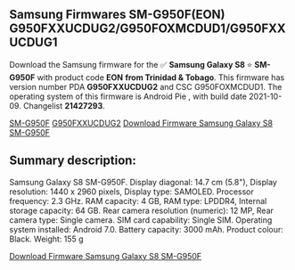 <h2>Samsung Firmwares SM-G950F(EON) G950FXXUCDUG2/G950FOXMCDUD1/G950FXXUCDUG1</h2>
Download the Samsung firmware for the ✅ <strong>Samsung Galaxy S8 </strong> ⭐ <strong>SM-G950F</strong> with product code <strong>EON</strong> <strong> from Trinidad & Tobago</strong>. This firmware has version number PDA <strong>G950FXXUCDUG2</strong> and CSC G950FOXMCDUD1. The operating system of this firmware is Android Pie , with build date 2021-10-09. Changelist <strong>21427293</strong>.


[SM-G950F](https://samfirm.shop/samsung/model/SM-G950F)
[G950FXXUCDUG2](https://samfirm.shop/samsung/pda/G950FXXUCDUG2)
[Download Firmware Samsung Galaxy S8 SM-G950F](https://samfirm.shop/samsung/firmware/463799)
<h2>Summary description:</h2>
<p>Samsung Galaxy S8 SM-G950F. Display diagonal: 14.7 cm (5.8"), Display resolution: 1440 x 2960 pixels, Display type: SAMOLED. Processor frequency: 2.3 GHz. RAM capacity: 4 GB, RAM type: LPDDR4, Internal storage capacity: 64 GB. Rear camera resolution (numeric): 12 MP, Rear camera type: Single camera. SIM card capability: Single SIM. Operating system installed: Android 7.0. Battery capacity: 3000 mAh. Product colour: Black. Weight: 155 g</p>


[Download Firmware Samsung Galaxy S8 SM-G950F](https://samfirm.shop/samsung/firmware/463799)
